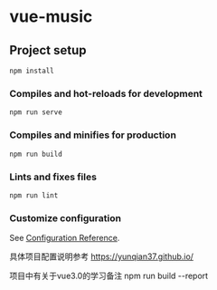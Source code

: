 # vue-music

## Project setup
```
npm install
```

### Compiles and hot-reloads for development
```
npm run serve
```

### Compiles and minifies for production
```
npm run build
```

### Lints and fixes files
```
npm run lint
```

### Customize configuration
See [Configuration Reference](https://cli.vuejs.org/config/).


具体项目配置说明参考 https://yunqian37.github.io/

项目中有关于vue3.0的学习备注
npm run build --report